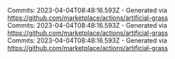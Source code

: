 Commits: 2023-04-04T08:48:16.593Z - Generated via https://github.com/marketplace/actions/artificial-grass
<br>
Commits: 2023-04-04T08:48:16.593Z - Generated via https://github.com/marketplace/actions/artificial-grass
<br>
Commits: 2023-04-04T08:48:16.593Z - Generated via https://github.com/marketplace/actions/artificial-grass
<br>
